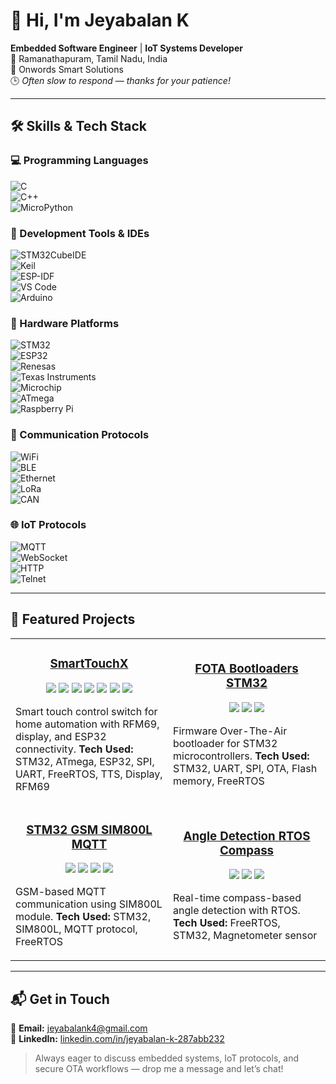 # 👋 Hi, I'm **Jeyabalan K**  

**Embedded Software Engineer** | **IoT Systems Developer**  
📍 Ramanathapuram, Tamil Nadu, India  
💼 Onwords Smart Solutions  
🕒 *Often slow to respond — thanks for your patience!*

---

## 🛠 Skills & Tech Stack  

### 💻 Programming Languages  
![C](https://img.shields.io/badge/-C-00599C?logo=c&logoColor=white&style=for-the-badge)  
![C++](https://img.shields.io/badge/-C++-00599C?logo=cplusplus&logoColor=white&style=for-the-badge)  
![MicroPython](https://img.shields.io/badge/-MicroPython-2B2728?logo=python&logoColor=white&style=for-the-badge)  

### 🧰 Development Tools & IDEs  
![STM32CubeIDE](https://img.shields.io/badge/-STM32CubeIDE-03234B?logo=stmicroelectronics&logoColor=white&style=for-the-badge)  
![Keil](https://img.shields.io/badge/-Keil_uVision-0097A7?logo=arm&logoColor=white&style=for-the-badge)  
![ESP-IDF](https://img.shields.io/badge/-ESP--IDF-FF6600?logo=espressif&logoColor=white&style=for-the-badge)  
![VS Code](https://img.shields.io/badge/-VS_Code-007ACC?logo=visualstudiocode&logoColor=white&style=for-the-badge)  
![Arduino](https://img.shields.io/badge/-Arduino-00979D?logo=arduino&logoColor=white&style=for-the-badge)  

### 🔌 Hardware Platforms  
![STM32](https://img.shields.io/badge/-STM32-03234B?logo=stmicroelectronics&logoColor=white&style=for-the-badge)  
![ESP32](https://img.shields.io/badge/-ESP32-000000?logo=espressif&logoColor=white&style=for-the-badge)  
![Renesas](https://img.shields.io/badge/-Renesas-007ACC?logo=renesas&logoColor=white&style=for-the-badge)  
![Texas Instruments](https://img.shields.io/badge/-Texas_Instruments-D00000?logo=texasinstruments&logoColor=white&style=for-the-badge)  
![Microchip](https://img.shields.io/badge/-Microchip-CC0000?logo=microchip&logoColor=white&style=for-the-badge)  
![ATmega](https://img.shields.io/badge/-ATmega-444444?style=for-the-badge)  
![Raspberry Pi](https://img.shields.io/badge/-Raspberry_Pi-A22846?logo=raspberrypi&logoColor=white&style=for-the-badge)  

### 📡 Communication Protocols  
![WiFi](https://img.shields.io/badge/-WiFi-000000?logo=wi-fi&logoColor=white&style=for-the-badge)  
![BLE](https://img.shields.io/badge/-Bluetooth-0082FC?logo=bluetooth&logoColor=white&style=for-the-badge)  
![Ethernet](https://img.shields.io/badge/-Ethernet-00758F?logo=ethernet&logoColor=white&style=for-the-badge)  
![LoRa](https://img.shields.io/badge/-LoRa-00BFA5?style=for-the-badge)  
![CAN](https://img.shields.io/badge/-CAN_Bus-004B87?style=for-the-badge)  

### 🌐 IoT Protocols  
![MQTT](https://img.shields.io/badge/-MQTT-660066?logo=mqtt&logoColor=white&style=for-the-badge)  
![WebSocket](https://img.shields.io/badge/-WebSocket-0078D7?style=for-the-badge)  
![HTTP](https://img.shields.io/badge/-HTTP-FF6F00?style=for-the-badge)  
![Telnet](https://img.shields.io/badge/-Telnet-005B9A?style=for-the-badge)  

---

## 🚀 Featured Projects  

<table>
<tr>
<td width="50%">
<h3 align="center"><a href="https://github.com/jeyabalan-1902/SmartTouchX">SmartTouchX</a></h3>
<p align="center">
<img src="https://img.shields.io/badge/STM32-blue?logo=stmicroelectronics&logoColor=white" />
<img src="https://img.shields.io/badge/ATmega-444444" />
<img src="https://img.shields.io/badge/ESP32-black?logo=espressif&logoColor=white" />
<img src="https://img.shields.io/badge/FreeRTOS-00979D" />
<img src="https://img.shields.io/badge/TTS-orange" />
<img src="https://img.shields.io/badge/Display-yellow" />
<img src="https://img.shields.io/badge/RFM69-green" />
</p>
<p>
Smart touch control switch for home automation with RFM69, display, and ESP32 connectivity.  
<strong>Tech Used:</strong> STM32, ATmega, ESP32, SPI, UART, FreeRTOS, TTS, Display, RFM69
</p>
</td>

<td width="50%">
<h3 align="center"><a href="https://github.com/jeyabalan-1902/FOTA_BOOTLOADERS_STM32">FOTA Bootloaders STM32</a></h3>
<p align="center">
<img src="https://img.shields.io/badge/STM32-blue?logo=stmicroelectronics&logoColor=white" />
<img src="https://img.shields.io/badge/FreeRTOS-00979D" />
<img src="https://img.shields.io/badge/OTA-orange" />
</p>
<p>
Firmware Over-The-Air bootloader for STM32 microcontrollers.  
<strong>Tech Used:</strong> STM32, UART, SPI, OTA, Flash memory, FreeRTOS
</p>
</td>
</tr>

<tr>
<td width="50%">
<h3 align="center"><a href="https://github.com/jeyabalan-1902/STM32_GSM_SIM800L_MQTT">STM32 GSM SIM800L MQTT</a></h3>
<p align="center">
<img src="https://img.shields.io/badge/STM32-blue?logo=stmicroelectronics&logoColor=white" />
<img src="https://img.shields.io/badge/GSM-green" />
<img src="https://img.shields.io/badge/MQTT-purple" />
<img src="https://img.shields.io/badge/FreeRTOS-00979D" />
</p>
<p>
GSM-based MQTT communication using SIM800L module.  
<strong>Tech Used:</strong> STM32, SIM800L, MQTT protocol, FreeRTOS
</p>
</td>

<td width="50%">
<h3 align="center"><a href="https://github.com/jeyabalan-1902/ANGLE_DETECTION_RTOS_COMPASS">Angle Detection RTOS Compass</a></h3>
<p align="center">
<img src="https://img.shields.io/badge/FreeRTOS-00979D" />
<img src="https://img.shields.io/badge/Magnetometer-skyblue" />
<img src="https://img.shields.io/badge/STM32-blue?logo=stmicroelectronics&logoColor=white" />
</p>
<p>
Real-time compass-based angle detection with RTOS.  
<strong>Tech Used:</strong> FreeRTOS, STM32, Magnetometer sensor
</p>
</td>
</tr>
</table>

---

## 📬 Get in Touch  

📧 **Email:** [jeyabalank4@gmail.com](mailto:jeyabalank4@gmail.com)  
🔗 **LinkedIn:** [linkedin.com/in/jeyabalan-k-287abb232](https://linkedin.com/in/jeyabalan-k-287abb232)  

> Always eager to discuss embedded systems, IoT protocols, and secure OTA workflows — drop me a message and let’s chat!
